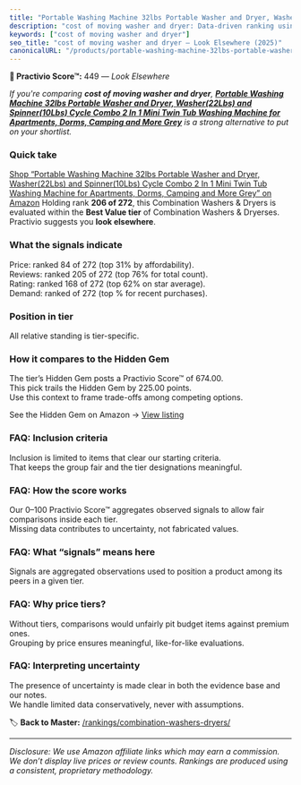 ```yaml
---
title: "Portable Washing Machine 32lbs Portable Washer and Dryer, Washer(22Lbs) and Spinner(10Lbs) Cycle Combo 2 In 1 Mini Twin Tub Washing Machine for Apartments, Dorms, Camping and More Grey"
description: "cost of moving washer and dryer: Data-driven ranking using the Practivio Score™. Positioned by quality, value, demand, findability, momentum."
keywords: ["cost of moving washer and dryer"]
seo_title: "cost of moving washer and dryer — Look Elsewhere (2025)"
canonicalURL: "/products/portable-washing-machine-32lbs-portable-washer-and-dryer-washer22lbs-and-spinner10lbs-cycle-combo-2-in-1-mini-twin-tub-washing-machine-for-apartments-dorms-camping-and-more-grey-B0CRZ4YTL3/"
---
```


**🚫 Practivio Score™:** 449 — _Look Elsewhere_


*If you're comparing **cost of moving washer and dryer**, **[Portable Washing Machine 32lbs Portable Washer and Dryer, Washer(22Lbs) and Spinner(10Lbs) Cycle Combo 2 In 1 Mini Twin Tub Washing Machine for Apartments, Dorms, Camping and More Grey](https://www.amazon.com/dp/B0CRZ4YTL3?tag=practivio-20)** is a strong alternative to put on your shortlist.*
### Quick take
[Shop “Portable Washing Machine 32lbs Portable Washer and Dryer, Washer(22Lbs) and Spinner(10Lbs) Cycle Combo 2 In 1 Mini Twin Tub Washing Machine for Apartments, Dorms, Camping and More Grey” on Amazon](https://www.amazon.com/dp/B0CRZ4YTL3?tag=practivio-20)
Holding rank **206 of 272**, this Combination Washers & Dryers is evaluated within the **Best Value tier** of Combination Washers & Dryerses.  
Practivio suggests you **look elsewhere**.

### What the signals indicate
Price: ranked 84 of 272 (top 31% by affordability).  
Reviews: ranked 205 of 272 (top 76% for total count).  
Rating: ranked 168 of 272 (top 62% on star average).  
Demand: ranked  of 272 (top % for recent purchases).

### Position in tier
All relative standing is tier-specific.

### How it compares to the Hidden Gem
The tier’s Hidden Gem posts a Practivio Score™ of 674.00.  
This pick trails the Hidden Gem by 225.00 points.  
Use this context to frame trade-offs among competing options.  

See the Hidden Gem on Amazon → [View listing](https://www.amazon.com/dp/B01ALBMIEI?tag=practivio-20)

### FAQ: Inclusion criteria
Inclusion is limited to items that clear our starting criteria.  
That keeps the group fair and the tier designations meaningful.

### FAQ: How the score works
Our 0–100 Practivio Score™ aggregates observed signals to allow fair comparisons inside each tier.  
Missing data contributes to uncertainty, not fabricated values.

### FAQ: What “signals” means here
Signals are aggregated observations used to position a product among its peers in a given tier.

### FAQ: Why price tiers?
Without tiers, comparisons would unfairly pit budget items against premium ones.  
Grouping by price ensures meaningful, like-for-like evaluations.

### FAQ: Interpreting uncertainty
The presence of uncertainty is made clear in both the evidence base and our notes.  
We handle limited data conservatively, never with assumptions.


🏷️ **Back to Master:** [/rankings/combination-washers-dryers/](/rankings/combination-washers-dryers/)

---
_Disclosure: We use Amazon affiliate links which may earn a commission. We don’t display live prices or review counts. Rankings are produced using a consistent, proprietary methodology._
